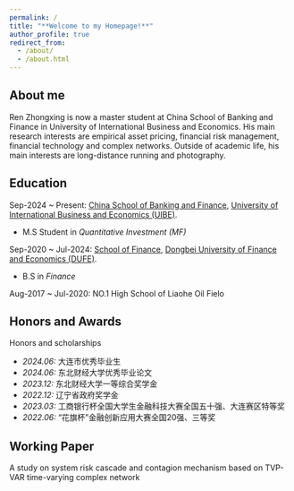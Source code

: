 ```yaml
---
permalink: /
title: "**Welcome to my Homepage!**"
author_profile: true
redirect_from: 
  - /about/
  - /about.html
---
```



**About me**
---
Ren Zhongxing is now a master student at China School of Banking and Finance in University of International Business and Economics. His main research interests are empirical asset pricing, financial risk management, financial technology and complex networks.
Outside of academic life, his main interests are long-distance running and photography.

**Education**
---
Sep-2024 ~ Present: [China School of Banking and Finance](https://sbf.uibe.edu.cn/), [University of International Business and Economics (UIBE)](https://www.uibe.edu.cn/).
* M.S Student in _Quantitative Investment (MF)_

Sep-2020 ~ Jul-2024: [School of Finance](https://www.dufe.edu.cn/building/), [Dongbei University of Finance and Economics (DUFE)](https://www.dufe.edu.cn/).
* B.S in _Finance_

Aug-2017 ~ Jul-2020: NO.1 High School of Liaohe Oil Fielo

**Honors and Awards**
---
Honors and scholarships
* _2024.06:_ 大连市优秀毕业生
* _2024.06:_ 东北财经大学优秀毕业论文
* _2023.12:_ 东北财经大学一等综合奖学金
* _2022.12:_ 辽宁省政府奖学金
* _2023.03:_ 工商银行杯全国大学生金融科技大赛全国五十强、大连赛区特等奖
* _2022.06:_ “花旗杯”金融创新应用大赛全国20强、三等奖

**Working Paper**
---
A study on system risk cascade and contagion mechanism based on TVP-VAR time-varying complex network
